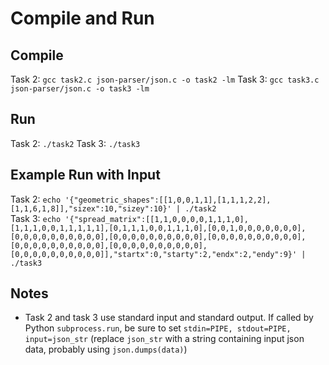 # Compile and Run
## Compile
Task 2: `gcc task2.c json-parser/json.c -o task2 -lm`
Task 3: `gcc task3.c json-parser/json.c -o task3 -lm`
## Run
Task 2: `./task2`
Task 3: `./task3`
## Example Run with Input
Task 2: `echo '{"geometric_shapes":[[1,0,0,1,1],[1,1,1,2,2],[1,1,6,1,8]],"sizex":10,"sizey":10}' | ./task2`\
Task 3: `echo '{"spread_matrix":[[1,1,0,0,0,0,1,1,1,0],[1,1,1,0,0,1,1,1,1,1],[0,1,1,1,0,0,1,1,1,0],[0,0,1,0,0,0,0,0,0,0],[0,0,0,0,0,0,0,0,0,0],[0,0,0,0,0,0,0,0,0,0],[0,0,0,0,0,0,0,0,0,0],[0,0,0,0,0,0,0,0,0,0],[0,0,0,0,0,0,0,0,0,0],[0,0,0,0,0,0,0,0,0,0]],"startx":0,"starty":2,"endx":2,"endy":9}' | ./task3`
## Notes
* Task 2 and task 3 use standard input and standard output. If called by Python `subprocess.run`, be sure to set `stdin=PIPE, stdout=PIPE, input=json_str` (replace `json_str` with a string containing input json data, probably using `json.dumps(data)`)
